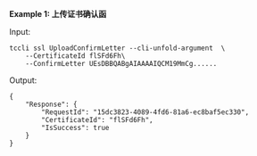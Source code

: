 **Example 1: 上传证书确认函**



Input: 

```
tccli ssl UploadConfirmLetter --cli-unfold-argument  \
    --CertificateId flSFd6Fh\
    --ConfirmLetter UEsDBBQABgAIAAAAIQCM19MmCg......
```

Output: 
```
{
    "Response": {
        "RequestId": "15dc3823-4089-4fd6-81a6-ec8baf5ec330",
        "CertificateId": "flSFd6Fh",
        "IsSuccess": true
    }
}
```

